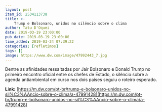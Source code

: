 ```yaml
---
layout: post
item_id: 2534113738
title: >-
    Trump e Bolsonaro, unidos no silêncio sobre o clima
author: Tatu D'Oquei
date: 2019-03-19 23:00:00
pub_date: 2019-03-19 23:00:00
time_added: 2019-03-24 07:39:22
categories: [refletimos]
tags: []
image: https://www.dw.com/image/47992443_7.jpg
---
```


Dentre as afinidades ressaltadas por Jair Bolsonaro e Donald Trump no primeiro encontro oficial entre os chefes de Estado, o silêncio sobre a agenda antiambiental em curso nos dois países seguiu o roteiro esperado.

**Link:** [https://m.dw.com/pt-br/trump-e-bolsonaro-unidos-no-sil%C3%AAncio-sobre-o-clima/a-47991428](https://m.dw.com/pt-br/trump-e-bolsonaro-unidos-no-sil%C3%AAncio-sobre-o-clima/a-47991428)

